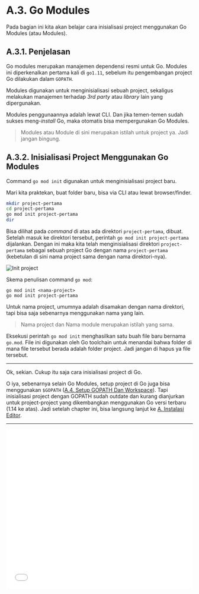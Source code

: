 # A.3. Go Modules

Pada bagian ini kita akan belajar cara inisialisasi project menggunakan Go Modules (atau Modules).

## A.3.1. Penjelasan

Go modules merupakan manajemen dependensi resmi untuk Go. Modules ini diperkenalkan pertama kali di `go1.11`, sebelum itu pengembangan project Go dilakukan dalam `GOPATH`.

Modules digunakan untuk menginisialisasi sebuah project, sekaligus melakukan manajemen terhadap *3rd party* atau *library* lain yang dipergunakan.

Modules penggunaannya adalah lewat CLI. Dan jika temen-temen sudah sukses meng-*install* Go, maka otomatis bisa mempergunakan Go Modules.

> Modules atau Module di sini merupakan istilah untuk project ya. Jadi jangan bingung.

## A.3.2. Inisialisasi Project Menggunakan Go Modules

Command `go mod init` digunakan untuk menginisialisasi project baru.

Mari kita praktekan, buat folder baru, bisa via CLI atau lewat browser/finder.

```bash
mkdir project-pertama
cd project-pertama
go mod init project-pertama
dir
```

Bisa dilihat pada *command* di atas ada direktori `project-pertama`, dibuat. Setelah masuk ke direktori tersebut, perintah `go mod init project-pertama` dijalankan. Dengan ini maka kita telah menginisialisasi direktori `project-pertama` sebagai sebuah project Go dengan nama `project-pertama` (kebetulan di sini nama project sama dengan nama direktori-nya).

![Init project](images/A_go_modules_1_initmodule.png)

Skema penulisan command `go mod`:

```
go mod init <nama-project>
go mod init project-pertama
```

Untuk nama project, umumnya adalah disamakan dengan nama direktori, tapi bisa saja sebenarnya menggunakan nama yang lain.

> Nama project dan Nama module merupakan istilah yang sama.

Eksekusi perintah `go mod init` menghasilkan satu buah file baru bernama `go.mod`. File ini digunakan oleh Go toolchain untuk menandai bahwa folder di mana file tersebut berada adalah folder project. Jadi jangan di hapus ya file tersebut.

---

Ok, sekian. Cukup itu saja cara inisialisasi project di Go.

O iya, sebenarnya selain Go Modules, setup project di Go juga bisa menggunakan `$GOPATH` ([A.4. Setup GOPATH Dan Workspace](/A-gopath-dan-workspace.html)). Tapi inisialisasi project dengan GOPATH sudah outdate dan kurang dianjurkan untuk project-project yang dikembangkan menggunakan Go versi terbaru (1.14 ke atas). Jadi setelah chapter ini, bisa langsung lanjut ke [A. Instalasi Editor](/A-instalasi-editor.html).

---

<iframe src="partial/ebooks.html" width="100%" height="430px" frameborder="0" scrolling="no"></iframe>
